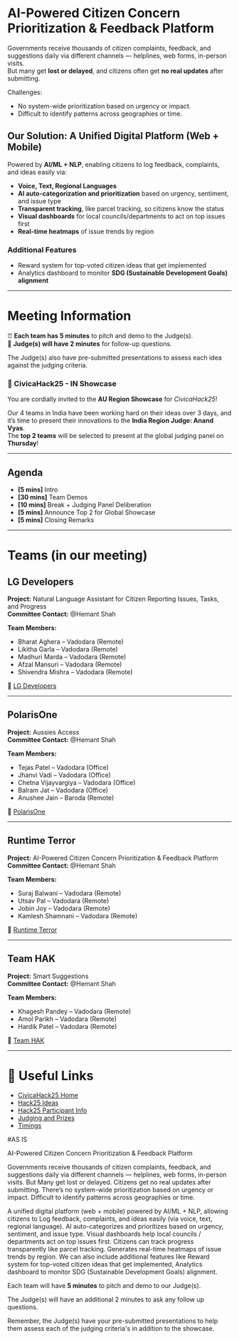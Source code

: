 # AI-Powered Citizen Concern Prioritization & Feedback Platform

Governments receive thousands of citizen complaints, feedback, and suggestions daily via different channels — helplines, web forms, in-person visits.  
But many get **lost or delayed**, and citizens often get **no real updates** after submitting.

Challenges:

- No system-wide prioritization based on urgency or impact.
- Difficult to identify patterns across geographies or time.

## Our Solution: A Unified Digital Platform (Web + Mobile)

Powered by **AI/ML + NLP**, enabling citizens to log feedback, complaints, and ideas easily via:

- **Voice, Text, Regional Languages**
- **AI auto-categorization and prioritization** based on urgency, sentiment, and issue type
- **Transparent tracking**, like parcel tracking, so citizens know the status
- **Visual dashboards** for local councils/departments to act on top issues first
- **Real-time heatmaps** of issue trends by region

### Additional Features

- Reward system for top-voted citizen ideas that get implemented
- Analytics dashboard to monitor **SDG (Sustainable Development Goals) alignment**

---

# Meeting Information

⏰ **Each team has 5 minutes** to pitch and demo to the Judge(s).  
💬 **Judge(s) will have 2 minutes** for follow-up questions.

The Judge(s) also have pre-submitted presentations to assess each idea against the judging criteria.

### 📅 CivicaHack25 - IN Showcase

You are cordially invited to the **AU Region Showcase** for _CivicaHack25_!

Our 4 teams in India have been working hard on their ideas over 3 days, and it’s time to present their innovations to the **India Region Judge: Anand Vyas**.  
The **top 2 teams** will be selected to present at the global judging panel on **Thursday**!

---

## Agenda

- **[5 mins]** Intro
- **[30 mins]** Team Demos
- **[10 mins]** Break + Judging Panel Deliberation
- **[5 mins]** Announce Top 2 for Global Showcase
- **[5 mins]** Closing Remarks

---

# Teams (in our meeting)

## LG Developers

**Project:** Natural Language Assistant for Citizen Reporting Issues, Tasks, and Progress  
**Committee Contact:** @Hemant Shah

**Team Members:**

- Bharat Aghera – Vadodara (Remote)
- Likitha Garla – Vadodara (Remote)
- Madhuri Marda – Vadodara (Remote)
- Afzal Mansuri – Vadodara (Remote)
- Shivendra Mishra – Vadodara (Remote)

🔗 [LG Developers](https://www.notion.so/LG-Developers-24fa253c157080a29d18c041527f48b0?pvs=21)

---

## PolarisOne

**Project:** Aussies Access  
**Committee Contact:** @Hemant Shah

**Team Members:**

- Tejas Patel – Vadodara (Office)
- Jhanvi Vadi – Vadodara (Office)
- Chetna Vijayvargiya – Vadodara (Office)
- Balram Jat – Vadodara (Office)
- Anushee Jain – Baroda (Remote)

🔗 [PolarisOne](https://www.notion.so/PolarisOne-24fa253c1570802d9742cb2152c3089d?pvs=21)

---

## Runtime Terror

**Project:** AI-Powered Citizen Concern Prioritization & Feedback Platform  
**Committee Contact:** @Hemant Shah

**Team Members:**

- Suraj Balwani – Vadodara (Remote)
- Utsav Pal – Vadodara (Remote)
- Jobin Joy – Vadodara (Remote)
- Kamlesh Shamnani – Vadodara (Remote)

🔗 [Runtime Terror](https://www.notion.so/Runtime-Terror-24fa253c157080688401e55af8583d3b?pvs=21)

---

## Team HAK

**Project:** Smart Suggestions  
**Committee Contact:** @Hemant Shah

**Team Members:**

- Khagesh Pandey – Vadodara (Remote)
- Amol Parikh – Vadodara (Remote)
- Hardik Patel – Vadodara (Remote)

🔗 [Team HAK](https://www.notion.so/Team-HAK-24fa253c157080fa8214cb7446df30ef?pvs=21)

---

# 🔗 Useful Links

- [CivicaHack25 Home](https://www.notion.so/CivicaHack25-Home-21da253c157080aca4fbdb1c03c72635)
- [Hack25 Ideas](https://www.notion.so/23aa253c15708009bfa8f7d355719f87?v=23aa253c1570816aac26000cb37bfd5d)
- [Hack25 Participant Info](https://www.notion.so/Hack25-Participant-Info-25da253c15708028a075e91a6f0eb3e0)
- [Judging and Prizes](https://www.notion.so/Judging-and-Prizes-223a253c157080798b39fbb5e0bedeaa)
- [Timings](https://www.notion.so/Timings-223a253c1570801eb661dfa6659f3ae9)

#AS IS

AI-Powered Citizen Concern Prioritization & Feedback Platform

Governments receive thousands of citizen complaints, feedback, and suggestions daily via different channels — helplines, web forms, in-person visits. But Many get lost or delayed. Citizens get no real updates after submitting. There’s no system-wide prioritization based on urgency or impact. Difficult to identify patterns across geographies or time.

A unified digital platform (web + mobile) powered by AI/ML + NLP, allowing citizens to Log feedback, complaints, and ideas easily (via voice, text, regional language). AI auto-categorizes and prioritizes based on urgency, sentiment, and issue type. Visual dashboards help local councils / departments act on top issues first. Citizens can track progress transparently like parcel tracking. Generates real-time heatmaps of issue trends by region. We can also include additional features like Reward system for top-voted citizen ideas that get implemented, Analytics dashboard to monitor SDG (Sustainable Development Goals) alignment.

Each team will have **5 minutes** to pitch and demo to our Judge(s).

The Judge(s) will have an additional 2 minutes to ask any follow up questions.

Remember, the Judge(s) have your pre-submitted presentations to help them assess each of the judging criteria's in addition to the showcase.
